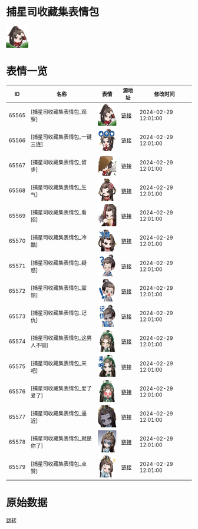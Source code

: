 # 捕星司收藏集表情包

<img src="./cover.png" height="60" alt="cover" />

# 表情一览

|ID|名称|表情|源地址|修改时间|
|----|----|----|----|----|
|65565|[捕星司收藏集表情包_观察]|<img src="./pic/065565_%5B捕星司收藏集表情包_观察%5D.png" height="60" alt="观察"/>|[链接](https://i0.hdslb.com/bfs/garb/2ee5d3c36cbf82faa11dc9f0150257c496235928.png)|2024-02-29 12:01:00|
|65566|[捕星司收藏集表情包_一键三连]|<img src="./pic/065566_%5B捕星司收藏集表情包_一键三连%5D.png" height="60" alt="一键三连"/>|[链接](https://i0.hdslb.com/bfs/garb/eefa1c3485f72c8e48084d72d0c4b106548fa536.png)|2024-02-29 12:01:00|
|65567|[捕星司收藏集表情包_留步]|<img src="./pic/065567_%5B捕星司收藏集表情包_留步%5D.png" height="60" alt="留步"/>|[链接](https://i0.hdslb.com/bfs/garb/9fad39b7d225bcde1f45f8516fcd25c64246175a.png)|2024-02-29 12:01:00|
|65568|[捕星司收藏集表情包_生气]|<img src="./pic/065568_%5B捕星司收藏集表情包_生气%5D.png" height="60" alt="生气"/>|[链接](https://i0.hdslb.com/bfs/garb/4b0e03b163c4d7bbf44da445a5262d845be84ade.png)|2024-02-29 12:01:00|
|65569|[捕星司收藏集表情包_看招]|<img src="./pic/065569_%5B捕星司收藏集表情包_看招%5D.png" height="60" alt="看招"/>|[链接](https://i0.hdslb.com/bfs/garb/64f2c69b165b112761df3cffaa549391d31e8194.png)|2024-02-29 12:01:00|
|65570|[捕星司收藏集表情包_冷酷]|<img src="./pic/065570_%5B捕星司收藏集表情包_冷酷%5D.png" height="60" alt="冷酷"/>|[链接](https://i0.hdslb.com/bfs/garb/55d5d59f4eb603a752c927e623603d2bf296298b.png)|2024-02-29 12:01:00|
|65571|[捕星司收藏集表情包_疑惑]|<img src="./pic/065571_%5B捕星司收藏集表情包_疑惑%5D.png" height="60" alt="疑惑"/>|[链接](https://i0.hdslb.com/bfs/garb/91d4863b0ed95d52caef487a87982bd9e6fd9006.png)|2024-02-29 12:01:00|
|65572|[捕星司收藏集表情包_震惊]|<img src="./pic/065572_%5B捕星司收藏集表情包_震惊%5D.png" height="60" alt="震惊"/>|[链接](https://i0.hdslb.com/bfs/garb/c841bdd508772bc52b6dc694059e6b478eb3c5ef.png)|2024-02-29 12:01:00|
|65573|[捕星司收藏集表情包_记仇]|<img src="./pic/065573_%5B捕星司收藏集表情包_记仇%5D.png" height="60" alt="记仇"/>|[链接](https://i0.hdslb.com/bfs/garb/28a5aa604b36d1da11d3e68c0e0861d2d543b7bf.png)|2024-02-29 12:01:00|
|65574|[捕星司收藏集表情包_这男人不错]|<img src="./pic/065574_%5B捕星司收藏集表情包_这男人不错%5D.png" height="60" alt="这男人不错"/>|[链接](https://i0.hdslb.com/bfs/garb/e6da1d157a7c8c4eed5ad58408ae9d0411242963.png)|2024-02-29 12:01:00|
|65575|[捕星司收藏集表情包_来吧]|<img src="./pic/065575_%5B捕星司收藏集表情包_来吧%5D.png" height="60" alt="来吧"/>|[链接](https://i0.hdslb.com/bfs/garb/0c218ea6d8bae3c3fc85f9dd70fdc330ea169748.png)|2024-02-29 12:01:00|
|65576|[捕星司收藏集表情包_爱了爱了]|<img src="./pic/065576_%5B捕星司收藏集表情包_爱了爱了%5D.png" height="60" alt="爱了爱了"/>|[链接](https://i0.hdslb.com/bfs/garb/a0ac770315ed5939be0973dcbe263dfa1845589a.png)|2024-02-29 12:01:00|
|65577|[捕星司收藏集表情包_逼近]|<img src="./pic/065577_%5B捕星司收藏集表情包_逼近%5D.png" height="60" alt="逼近"/>|[链接](https://i0.hdslb.com/bfs/garb/0a4e4a1445724e1db084ba647e9fc32d1ab15d04.png)|2024-02-29 12:01:00|
|65578|[捕星司收藏集表情包_就是你了]|<img src="./pic/065578_%5B捕星司收藏集表情包_就是你了%5D.png" height="60" alt="就是你了"/>|[链接](https://i0.hdslb.com/bfs/garb/2abfbaadd4d95ce1605607f8659526fb06afd964.png)|2024-02-29 12:01:00|
|65579|[捕星司收藏集表情包_点赞]|<img src="./pic/065579_%5B捕星司收藏集表情包_点赞%5D.png" height="60" alt="点赞"/>|[链接](https://i0.hdslb.com/bfs/garb/d1b9d4918165db331dcd1aa04fced8fcab490e68.png)|2024-02-29 12:01:00|

# 原始数据

[跳转](./raw.json)

